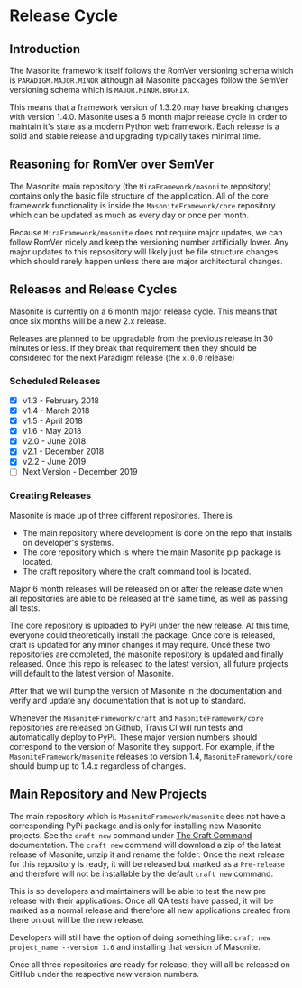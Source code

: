 # Release Cycle

## Introduction

The Masonite framework itself follows the RomVer versioning schema which is `PARADIGM.MAJOR.MINOR` although all Masonite packages follow the SemVer versioning schema which is `MAJOR.MINOR.BUGFIX`.

This means that a framework version of 1.3.20 may have breaking changes with version 1.4.0. Masonite uses a 6 month major release cycle in order to maintain it's state as a modern Python web framework. Each release is a solid and stable release and upgrading typically takes minimal time.

## Reasoning for RomVer over SemVer

The Masonite main repository \(the `MiraFramework/masonite` repository\) contains only the basic file structure of the application. All of the core framework functionality is inside the `MasoniteFramework/core` repository which can be updated as much as every day or once per month.

Because `MiraFramework/masonite` does not require major updates, we can follow RomVer nicely and keep the versioning number artificially lower. Any major updates to this repsository will likely just be file structure changes which should rarely happen unless there are major architectural changes.

## Releases and Release Cycles

Masonite is currently on a 6 month major release cycle. This means that once six months will be a new 2.x release. 

Releases are planned to be upgradable from the previous release in 30 minutes or less. If they break that requirement then they should be considered for the next Paradigm release \(the `x.0.0` release\)

### Scheduled Releases

* [x] v1.3 - February 2018
* [x] v1.4 - March 2018
* [x] v1.5 - April 2018
* [x] v1.6 - May 2018
* [x] v2.0 - June 2018
* [x] v2.1 - December 2018
* [x] v2.2 - June 2019
* [ ] Next Version - December 2019

### Creating Releases

Masonite is made up of three different repositories. There is

* The main repository where development is done on the repo that installs on developer's systems.
* The core repository which is where the main Masonite pip package is located.
* The craft repository where the craft command tool is located.

Major 6 month releases will be released on or after the release date when all repositories are able to be released at the same time, as well as passing all tests.

The core repository is uploaded to PyPi under the new release. At this time, everyone could theoretically install the package. Once core is released, craft is updated for any minor changes it may require. Once these two repositories are completed, the masonite repository is updated and finally released. Once this repo is released to the latest version, all future projects will default to the latest version of Masonite.

After that we will bump the version of Masonite in the documentation and verify and update any documentation that is not up to standard.

Whenever the `MasoniteFramework/craft` and `MasoniteFramework/core` repositories are released on Github, Travis CI will run tests and automatically deploy to PyPi. These major version numbers should correspond to the version of Masonite they support. For example, if the `MasoniteFramework/masonite` releases to version 1.4, `MasoniteFramework/core` should bump up to 1.4.x regardless of changes.

## Main Repository and New Projects

The main repository which is `MasoniteFramework/masonite` does not have a corresponding PyPi package and is only for installing new Masonite projects. See the `craft new` command under [The Craft Command](https://github.com/MasoniteFramework/docs/tree/ba9d9f8ac3e41d58b9d92d951f92c898fb16a2a4/the-craft-command.md) documentation. The `craft new` command will download a zip of the latest release of Masonite, unzip it and rename the folder. Once the next release for this repository is ready, it will be released but marked as a `Pre-release` and therefore will not be installable by the default `craft new` command.

This is so developers and maintainers will be able to test the new pre release with their applications. Once all QA tests have passed, it will be marked as a normal release and therefore all new applications created from there on out will be the new release.

Developers will still have the option of doing something like: `craft new project_name --version 1.6` and installing that version of Masonite.

Once all three repositories are ready for release, they will all be released on GitHub under the respective new version numbers.

